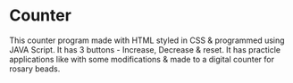 # Counter
This counter program made with HTML
styled in CSS & programmed using JAVA Script.
It has 3 buttons - Increase, Decrease & reset.
It has practicle applications like with some
modifications & made to a digital counter for
rosary beads.
